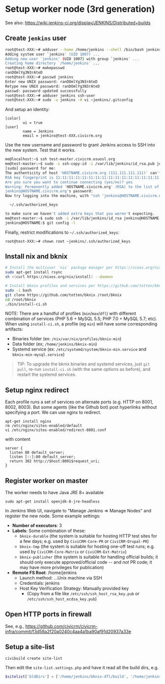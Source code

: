 # Setup worker node (3rd generation)

See also: https://wiki.jenkins-ci.org/display/JENKINS/Distributed+builds

## Create `jenkins` user

```bash
root@test-XXX:~# adduser --home /home/jenkins --shell /bin/bash jenkins
Adding system user `jenkins' (UID 1007) ...
Adding new user `jenkins' (UID 1007) with group `jenkins' ...
Creating home directory `/home/jenkins' ...
root@test-XXX:~# makepasswd
ranDOmlYg3N3rAteD
root@test-XXX:~# passwd jenkins
Enter new UNIX password: ranDOmlYg3N3rAteD
Retype new UNIX password: ranDOmlYg3N3rAteD
passwd: password updated successfully
root@test-XXX:~# adduser jenkins ssh-user
root@test-XXX:~# sudo -u jenkins -H vi ~jenkins/.gitconfig
```

And setup an identity:

```
[color]
        ui = true
[user]
        name = Jenkins
        email = jenkins@test-XXX.civicrm.org
```

Use the new username and password to grant Jenkins access to SSH
into the new system. Test that it works.

```bash
me@localhost:~$ ssh test-master.civicrm.osuosl.org
me@test-master:~$ sudo -i ssh-copy-id -i /var/lib/jenkins/id_rsa.pub jenkins@HOSTNAME.civicrm.org
[sudo] password for me:
The authenticity of host 'HOSTNAME.civicrm.org (111.111.111.111)' can't be established.
RSA key fingerprint is 11:11:11:11:11:11:11:11:11:11:11:11:11:11:11:11.
Are you sure you want to continue connecting (yes/no)? yes
Warning: Permanently added 'HOSTNAME.civicrm.org' (RSA) to the list of known hosts.
jenkins@HOSTNAME.civicrm.org's password:
Now try logging into the machine, with "ssh 'jenkins@HOSTNAME.civicrm.org'", and check in:

  ~/.ssh/authorized_keys

to make sure we haven't added extra keys that you weren't expecting.
me@test-master:~$ sudo ssh -i /var/lib/jenkins/id_rsa jenkins@HOSTNAME.civicrm.org
jenkins@HOSTNAME:$ git config -l
```

Finally, restrict modifications to `~/.ssh/authorized_keys`:

```
root@test-XXX:~# chown root ~jenkins/.ssh/authorized_keys
```

## Install nix and bknix

```bash
# Install the multiuser `nix` package manager per https://nixos.org/nix/manual/#sect-multi-user-installation
sudo apt-get install rsync
sh <(curl https://nixos.org/nix/install) --daemon

# Install bknix profiles and services per https://github.com/totten/bknix/blob/master/doc/install-other.md
sudo -i bash
git clone https://github.com/totten/bknix /root/bknix
cd /root/bknix
./bin/install-ci.sh
```

NOTE: There are a handful of profiles (`min`/`max`/`dfl`) with different
combination of services (PHP 5.6 + MySQL 5.5; PHP 7.0 + MySQL 5.7; etc). 
When using `install-ci.sh`, a profile (eg `min`) will have some corresponding
artifacts:

* Binaries folder (ex: `/nix/var/nix/profiles/bknix-min`)
* Data folder (ex; `/home/jenkins/bknix-min`)
* Systemd service (ex: `/etc/systemd/system/bknix-min.service` and `bknix-min-mysql.service`)

> TIP: To upgrade the bknix binaries and systemd services, just `git pull`,
> re-run `install-ci.sh` (with the same options as before), and restart
> the systemd services.

## Setup nginx redirect

Each profile runs a set of services on alternate ports (e.g. HTTP on 8001,
8002, 8003). But some agents (like the Github bot) post hyperlinks without
specifying a port. We can use nginx to redirect.

```
apt-get install nginx
rm /etc/nginx/sites-enabled/default
vi /etc/nginx/sites-enabled/redirect-8001.conf
```

with content

```
server {
  listen 80 default_server;
  listen [::]:80 default_server;
  return 302 http://$host:8001$request_uri;
}
```

## Register worker on master

The worker needs to have Java JRE 8+ available

```
sudo apt-get install openjdk-8-jre-headless
```

In Jenkins Web UI, navigate to "Manage Jenkins => Manage Nodes" and register the new node. Some example settings:

* __Number of executors__: 3
* __Labels__: Some combination of these: 
    * `bknix-durable` (the system is suitable for hosting HTTP test sites for a few days; e.g. used by `CiviCRM-Core-PR` or `CiviCRM-Drupal-PR`)
    * `bknix-tmp` (the system is suitable for hosting one-off test runs; e.g. used by `CiviCRM-Core-Matrix` or `CiviCRM-Ext-Matrix`)
    * `bknix-publisher` (the system is suitable for handling official builds; it should only execute approved/official code -- and *not* PR code; it may have more privileges for publication)
* __Remote FS Root__: /home/jenkins
    * Launch method: ...Unix machine via SSH
    * Credentials: jenkins
    * Host Key Verification Strategy: Manually provided key
        * (Copy from a file like `/etc/ssh/ssh_host_rsa_key.pub` or `/etc/ssh/ssh_host_ecdsa_key.pub`)

## Open HTTP ports in firewall

See, e.g., https://github.com/civicrm/civicrm-infra/commit/f3d58a2f20a0240c4aa4a1ba90af91d20937a33e

## Setup a site-list

```
civibuild create site-list
```

Then edit the `site-list.settings.php` and have it read all the build dirs, e.g.

```php
$sitelist['bldDirs'] = ['/home/jenkins/bknix-dfl/build', '/home/jenkins/bknix-max/build', '/home/jenkins/bknix-min/build'];
```
